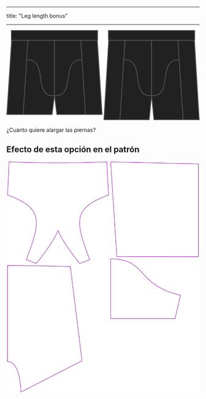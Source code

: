 - - -
title: "Leg length bonus"
- - -

![La opción de bonus de pierna en Bruce](./legbonus.svg)

¿Cuánto quiere alargar las piernas?

## Efecto de esta opción en el patrón

![Esta imagen muestra el efecto de esta opción superponiendo varias variantes que tienen un valor diferente para esta opción](bruce_legbonus_sample.svg "Efecto de esta opción en el patrón")
